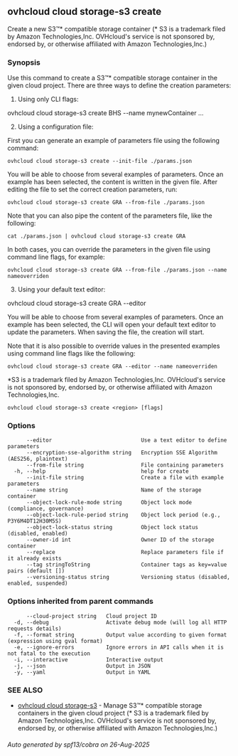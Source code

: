 ## ovhcloud cloud storage-s3 create

Create a new S3™* compatible storage container (* S3 is a trademark filed by Amazon Technologies,Inc. OVHcloud's service is not sponsored by, endorsed by, or otherwise affiliated with Amazon Technologies,Inc.)

### Synopsis

Use this command to create a S3™* compatible storage container in the given cloud project.
There are three ways to define the creation parameters:

1. Using only CLI flags:

  ovhcloud cloud storage-s3 create BHS --name mynewContainer …

2. Using a configuration file:

  First you can generate an example of parameters file using the following command:

	ovhcloud cloud storage-s3 create --init-file ./params.json

  You will be able to choose from several examples of parameters. Once an example has been selected, the content is written in the given file.
  After editing the file to set the correct creation parameters, run:

	ovhcloud cloud storage-s3 create GRA --from-file ./params.json

  Note that you can also pipe the content of the parameters file, like the following:

	cat ./params.json | ovhcloud cloud storage-s3 create GRA

  In both cases, you can override the parameters in the given file using command line flags, for example:

	ovhcloud cloud storage-s3 create GRA --from-file ./params.json --name nameoverriden

3. Using your default text editor:

  ovhcloud cloud storage-s3 create GRA --editor

  You will be able to choose from several examples of parameters. Once an example has been selected, the CLI will open your
  default text editor to update the parameters. When saving the file, the creation will start.

  Note that it is also possible to override values in the presented examples using command line flags like the following:

	ovhcloud cloud storage-s3 create GRA --editor --name nameoverriden

*S3 is a trademark filed by Amazon Technologies,Inc. OVHcloud's service is not sponsored by, endorsed by, or otherwise affiliated with Amazon Technologies,Inc.


```
ovhcloud cloud storage-s3 create <region> [flags]
```

### Options

```
      --editor                            Use a text editor to define parameters
      --encryption-sse-algorithm string   Encryption SSE Algorithm (AES256, plaintext)
      --from-file string                  File containing parameters
  -h, --help                              help for create
      --init-file string                  Create a file with example parameters
      --name string                       Name of the storage container
      --object-lock-rule-mode string      Object lock mode (compliance, governance)
      --object-lock-rule-period string    Object lock period (e.g., P3Y6M4DT12H30M5S)
      --object-lock-status string         Object lock status (disabled, enabled)
      --owner-id int                      Owner ID of the storage container
      --replace                           Replace parameters file if it already exists
      --tag stringToString                Container tags as key=value pairs (default [])
      --versioning-status string          Versioning status (disabled, enabled, suspended)
```

### Options inherited from parent commands

```
      --cloud-project string   Cloud project ID
  -d, --debug                  Activate debug mode (will log all HTTP requests details)
  -f, --format string          Output value according to given format (expression using gval format)
  -e, --ignore-errors          Ignore errors in API calls when it is not fatal to the execution
  -i, --interactive            Interactive output
  -j, --json                   Output in JSON
  -y, --yaml                   Output in YAML
```

### SEE ALSO

* [ovhcloud cloud storage-s3](ovhcloud_cloud_storage-s3.md)	 - Manage S3™* compatible storage containers in the given cloud project (* S3 is a trademark filed by Amazon Technologies,Inc. OVHcloud's service is not sponsored by, endorsed by, or otherwise affiliated with Amazon Technologies,Inc.)

###### Auto generated by spf13/cobra on 26-Aug-2025
